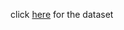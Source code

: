 click [here](https://www.kaggle.com/datasets/stealthtechnologies/predict-people-personality-types) for the dataset
